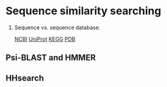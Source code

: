 # Sequence similarity searching

1. Sequence vs. sequence database.

   [NCBI](https://blast.ncbi.nlm.nih.gov/Blast.cgi)
   [UniProt](https://www.uniprot.org/blast/)
   [KEGG](https://www.genome.jp/tools/blast/)
   [PDB](https://www.rcsb.org/pdb/search/advSearch.do?st=SequenceQuery)

## Psi-BLAST and HMMER

## HHsearch
